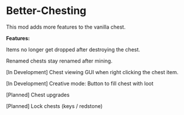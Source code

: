 # Better-Chesting
This mod adds more features to the vanilla chest.

__Features:__

Items no longer get dropped after destroying the chest.

Renamed chests stay renamed after mining.

[In Development] Chest viewing GUI when right clicking the chest item.

[In Development] Creative mode: Button to fill chest with loot

[Planned] Chest upgrades

[Planned] Lock chests (keys / redstone)


